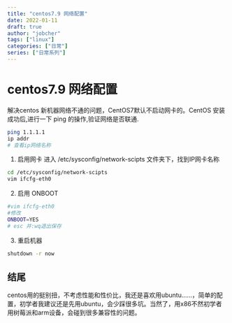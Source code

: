 ```yaml
---
title: "centos7.9 网络配置"
date: 2022-01-11
draft: true
author: "jobcher"
tags: ["linux"]
categories: ["日常"]
series: ["日常系列"]
---
```

# centos7.9 网络配置
解决centos 新机器网络不通的问题，CentOS7默认不启动网卡的。CentOS 安装成功后,进行一下 ping 的操作,验证网络是否联通.  
  
```sh
ping 1.1.1.1
ip addr
# 查看ip网络名称
```

1. 启用网卡
进入 /etc/sysconfig/network-scipts 文件夹下，找到IP网卡名称
```sh
cd /etc/sysconfig/network-scipts
vim ifcfg-eth0
```
2. 启用 ONBOOT
```sh
#vim ifcfg-eth0
#修改
ONBOOT=YES
# esc 并:wq退出保存 
```
3. 重启机器
```sh
shutdown -r now
```

## 结尾
centos用的挺别扭，不考虑性能和性价比，我还是喜欢用ubuntu……，简单的配置，初学者我建议还是先用ubuntu，会少踩很多坑。当然了，用x86不然初学者用树莓派和arm设备，会碰到很多兼容性的问题。